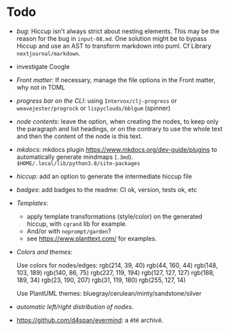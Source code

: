 # Todo

- _bug_:
  Hiccup isn't always strict about nesting elements.
  This may be the reason for the bug in `input-08.md`.
  One solution might be to bypass Hiccup and use an AST
  to transform markdown into puml.
  Cf Library `nextjournal/markdown`.

- investigate Coogle

- _Front matter_:
  If necessary, manage the file options in the Front matter, why not in TOML

- _progress bar on the CLI_:
  using `Intervox/clj-progress` or `weavejester/progrock`
  or `lispyclouds/bblgum` (spinner)

- _node contents_:
  leave the option, when creating the nodes,
  to keep only the paragraph and list headings,
  or on the contrary to use the whole text
  and then the content of the node is this text.

- _mkdocs_:
  mkdocs plugin <https://www.mkdocs.org/dev-guide/plugins>
  to automatically generate mindmaps (`.3md`).
  `$HOME/.local/lib/python3.8/site-packages`

- _hiccup_:
  add an option to generate the intermediate hiccup file

- _badges_:
  add badges to the readme: CI ok, version, tests ok, etc

- _Templates_:

  - apply template transformations (style/color) on the generated hiccup,
    with `cgrand` lib for example.
  - And/or with `noprompt/garden`?
  - see <https://www.planttext.com/> for examples.

- _Colors and themes_:

  Use colors for nodes/edges:
  rgb(214, 39, 40) rgb(44, 160, 44) rgb(148, 103, 189)
  rgb(140, 86, 75) rgb(227, 119, 194) rgb(127, 127, 127)
  rgb(188, 189, 34) rgb(23, 190, 207) rgb(31, 119, 180) rgb(255, 127, 14)

  Use PlantUML themes: bluegray/cerulean/minty/sandstone/silver

- _automatic left/right distribution of nodes_.

- <https://github.com/d4span/evermind>: a été archivé.
